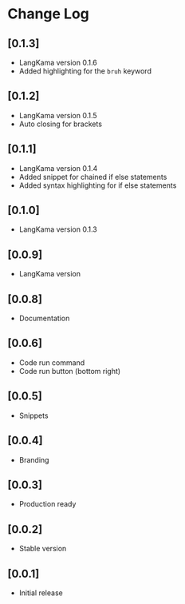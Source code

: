 # Change Log

## [0.1.3]

- LangKama version 0.1.6
- Added highlighting for the `bruh` keyword

## [0.1.2]

- LangKama version 0.1.5
- Auto closing for brackets

## [0.1.1]

- LangKama version 0.1.4
- Added snippet for chained if else statements
- Added syntax highlighting for if else statements

## [0.1.0]

- LangKama version 0.1.3

## [0.0.9]

- LangKama version

## [0.0.8]

- Documentation

## [0.0.6]

- Code run command
- Code run button (bottom right)

## [0.0.5]

- Snippets

## [0.0.4]

- Branding

## [0.0.3]

- Production ready

## [0.0.2]

- Stable version

## [0.0.1]

- Initial release